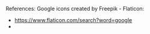 References:
Google icons created by Freepik - Flaticon:
- https://www.flaticon.com/search?word=google
- 